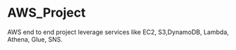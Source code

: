 # AWS_Project
AWS end to end project leverage services like EC2, S3,DynamoDB, Lambda, Athena, Glue, SNS. 
